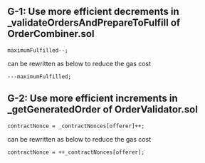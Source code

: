 ## G-1: Use more efficient decrements in _validateOrdersAndPrepareToFulfill of OrderCombiner.sol

```
maximumFulfilled--;
```

can be rewritten as below to reduce the gas cost

```
---maximumFulfilled;
```

## G-2: Use more efficient increments in _getGeneratedOrder of OrderValidator.sol

```
contractNonce = _contractNonces[offerer]++;
```
can be rewritten as below to reduce the gas cost

```
contractNonce = ++_contractNonces[offerer];
```
